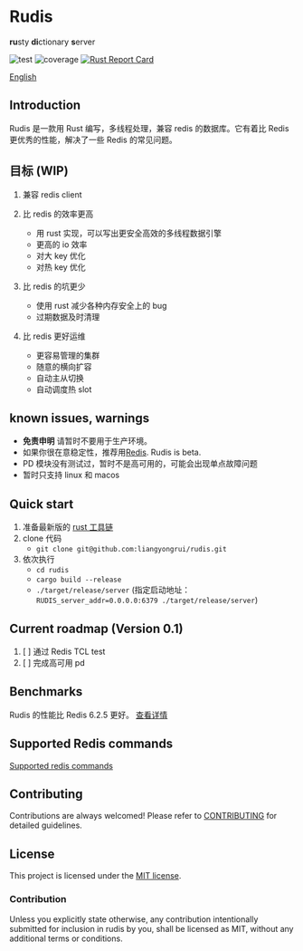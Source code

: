 # Rudis

**ru**sty **di**ctionary **s**erver

![test](https://github.com/liangyongrui/rudis/workflows/CI/badge.svg) ![coverage](https://codecov.io/gh/liangyongrui/rudis/branch/main/graph/badge.svg) [![Rust Report Card](https://rust-reportcard.xuri.me/badge/github.com/liangyongrui/rudis)](https://rust-reportcard.xuri.me/report/github.com/liangyongrui/rudis)

[English](./readme.md)

## Introduction

Rudis 是一款用 Rust 编写，多线程处理，兼容 redis 的数据库。它有着比 Redis 更优秀的性能，解决了一些 Redis 的常见问题。

## 目标 (WIP)

1. 兼容 redis client

1. 比 redis 的效率更高

   - 用 rust 实现，可以写出更安全高效的多线程数据引擎
   - 更高的 io 效率
   - 对大 key 优化
   - 对热 key 优化

1. 比 redis 的坑更少

   - 使用 rust 减少各种内存安全上的 bug
   - 过期数据及时清理

1. 比 redis 更好运维

   - 更容易管理的集群
   - 随意的横向扩容
   - 自动主从切换
   - 自动调度热 slot

## known issues, warnings

- **免责申明** 请暂时不要用于生产环境。
- 如果你很在意稳定性，推荐用[Redis](https://redis.io/). Rudis is beta.
- PD 模块没有测试过，暂时不是高可用的，可能会出现单点故障问题
- 暂时只支持 linux 和 macos

## Quick start

1. 准备最新版的 [rust 工具链](https://rustup.rs/)
1. clone 代码
   - `git clone git@github.com:liangyongrui/rudis.git`
1. 依次执行
   - `cd rudis`
   - `cargo build --release`
   - `./target/release/server` (指定启动地址：`RUDIS_server_addr=0.0.0.0:6379 ./target/release/server`)

## Current roadmap (Version 0.1)

1. [ ] 通过 Redis TCL test
1. [ ] 完成高可用 pd

## Benchmarks

Rudis 的性能比 Redis 6.2.5 更好。
[查看详情](./docs/benchmark-zh.md)

## Supported Redis commands

[Supported redis commands](./docs/supported_redis_cmds.md)

## Contributing

Contributions are always welcomed! Please refer to [CONTRIBUTING](./CONTRIBUTING.md) for detailed guidelines.

## License

This project is licensed under the [MIT license](./LICENSE).

### Contribution

Unless you explicitly state otherwise, any contribution intentionally submitted for inclusion in rudis by you, shall be licensed as MIT, without any additional terms or conditions.
